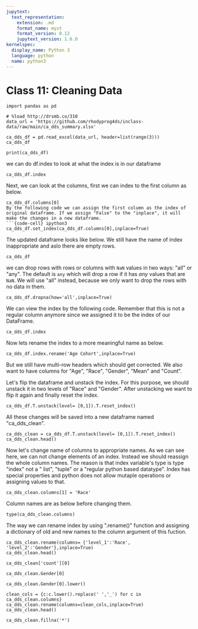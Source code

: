 ```yaml
---
jupytext:
  text_representation:
    extension: .md
    format_name: myst
    format_version: 0.12
    jupytext_version: 1.6.0
kernelspec:
  display_name: Python 3
  language: python
  name: python3
---
```


# Class 11: Cleaning Data

```{code-cell} ipython3
import pandas as pd
```

```{code-cell} ipython3
# %load http://drsmb.co/310
data_url = 'https://github.com/rhodyprog4ds/inclass-data/raw/main/ca_dds_summary.xlsx'
```

```{code-cell} ipython3
ca_dds_df = pd.read_excel(data_url, header=list(range(3)))
ca_dds_df
```

```{code-cell} ipython3
print(ca_dds_df)
```
we can do df.index to look at what the index is in our dataframe
```{code-cell} ipython3
ca_dds_df.index
```
Next, we can look at the columns, first we can index to the first column as below. 
```{code-cell} ipython3
ca_dds_df.columns[0]
By the following code we can assign the first column as the index of original dataframe. If we assign "False" to the "inplace", it will make the changes in a new dataframe.
```{code-cell} ipython3
ca_dds_df.set_index(ca_dds_df.columns[0],inplace=True)
```
The updated dataframe looks like below. We still have the name of index inappropriate and aslo there are empty rows. 
```{code-cell} ipython3
ca_dds_df
```
we can drop rows with rows or columns with `NaN` values in two ways: "all" or "any". The default is `any` which will drop a row if it has _any_ values that are `NaN`. We will use "all" instead, because we only want to drop the rows with no data in them.
```{code-cell} ipython3
ca_dds_df.dropna(how='all',inplace=True)
```
We can view the index by the following code. Remember that this is not a regular column anymore since we assigned it to be the index of our DataFrame.
```{code-cell} ipython3
ca_dds_df.index
```
Now lets rename the index to a more meaningful name as below.
```{code-cell} ipython3
ca_dds_df.index.rename('Age Cohort',inplace=True)
```
But we still have multi-row headers which should get corrected. We also want to have columns for "Age", "Race", "Gender", "Mean" and "Count".



Let's flip the dataframe and unstack the index. For this purpose, we should unstack it in two levels of "Race" and "Gender".  After unstacking we want to flip it again and finally reset the index.
```{code-cell} ipython3
ca_dds_df.T.unstack(level= [0,1]).T.reset_index()
```
All these changes will be saved into a new dataframe named "ca_dds_clean".
```{code-cell} ipython3
ca_dds_clean = ca_dds_df.T.unstack(level= [0,1]).T.reset_index()
ca_dds_clean.head()
```
Now let's change name of columns to appropriate names. 
As we can see here, we can not change elements of an index. Instead we should reassign the whole column names.
The reason is that index variable's type is type "index" not a " list", "tuple" or a "regular python based datatype". Index has special properties and python does not allow mutaple operations or assigning values to that. 
```{code-cell} ipython3
ca_dds_clean.columns[1] = 'Race'
```
Column names are as below before changing them.
```{code-cell} ipython3
type(ca_dds_clean.columns)
```
The way we can rename index by using ".rename()" function and assigning a dictionary of old and new names to the column argument of this fuction.
```{code-cell} ipython3
ca_dds_clean.rename(columns= {'level_1':'Race', 'level_2':'Gender'},inplace=True)
ca_dds_clean.head()
```

```{code-cell} ipython3
ca_dds_clean['count'][0]
```

```{code-cell} ipython3
ca_dds_clean.Gender[0]
```

```{code-cell} ipython3
ca_dds_clean.Gender[0].lower()
```

```{code-cell} ipython3
clean_cols = {c:c.lower().replace(' ','_') for c in ca_dds_clean.columns}
ca_dds_clean.rename(columns=clean_cols,inplace=True)
ca_dds_clean.head()
```

```{code-cell} ipython3
ca_dds_clean.fillna('*')
```

```{code-cell} ipython3

```
